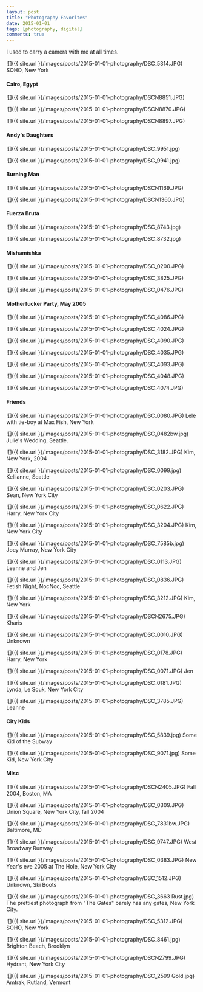 ```yaml
---
layout: post
title: "Photography Favorites"
date: 2015-01-01
tags: [photography, digital]
comments: true
---
```

I used to carry a camera with me at all times.

![]({{ site.url }}/images/posts/2015-01-01-photography/DSC_5314.JPG)
SOHO, New York

#### Cairo, Egypt

![]({{ site.url }}/images/posts/2015-01-01-photography/DSCN8851.JPG)

![]({{ site.url }}/images/posts/2015-01-01-photography/DSCN8870.JPG)

![]({{ site.url }}/images/posts/2015-01-01-photography/DSCN8897.JPG)

#### Andy's Daughters

![]({{ site.url }}/images/posts/2015-01-01-photography/DSC_9951.jpg)

![]({{ site.url }}/images/posts/2015-01-01-photography/DSC_9941.jpg)

#### Burning Man

![]({{ site.url }}/images/posts/2015-01-01-photography/DSCN1169.JPG)

![]({{ site.url }}/images/posts/2015-01-01-photography/DSCN1360.JPG)

#### Fuerza Bruta

![]({{ site.url }}/images/posts/2015-01-01-photography/DSC_8743.jpg)

![]({{ site.url }}/images/posts/2015-01-01-photography/DSC_8732.jpg)

#### Mishamishka

![]({{ site.url }}/images/posts/2015-01-01-photography/DSC_0200.JPG)

![]({{ site.url }}/images/posts/2015-01-01-photography/DSC_3825.JPG)

![]({{ site.url }}/images/posts/2015-01-01-photography/DSC_0476.JPG)

#### Motherfucker Party, May 2005

![]({{ site.url }}/images/posts/2015-01-01-photography/DSC_4086.JPG)

![]({{ site.url }}/images/posts/2015-01-01-photography/DSC_4024.JPG)

![]({{ site.url }}/images/posts/2015-01-01-photography/DSC_4090.JPG)

![]({{ site.url }}/images/posts/2015-01-01-photography/DSC_4035.JPG)

![]({{ site.url }}/images/posts/2015-01-01-photography/DSC_4093.JPG)

![]({{ site.url }}/images/posts/2015-01-01-photography/DSC_4048.JPG)

![]({{ site.url }}/images/posts/2015-01-01-photography/DSC_4074.JPG)

#### Friends

![]({{ site.url }}/images/posts/2015-01-01-photography/DSC_0080.JPG)
Lele with tie-boy at Max Fish, New York

![]({{ site.url }}/images/posts/2015-01-01-photography/DSC_0482bw.jpg)
Julie's Wedding, Seattle.

![]({{ site.url }}/images/posts/2015-01-01-photography/DSC_3182.JPG)
Kim, New York, 2004

![]({{ site.url }}/images/posts/2015-01-01-photography/DSC_0099.jpg)
Kellianne, Seattle

![]({{ site.url }}/images/posts/2015-01-01-photography/DSC_0203.JPG)
Sean, New York City

![]({{ site.url }}/images/posts/2015-01-01-photography/DSC_0622.JPG)
Harry, New York City

![]({{ site.url }}/images/posts/2015-01-01-photography/DSC_3204.JPG)
Kim, New York City

![]({{ site.url }}/images/posts/2015-01-01-photography/DSC_7585b.jpg)
Joey Murray, New York City

![]({{ site.url }}/images/posts/2015-01-01-photography/DSC_0113.JPG)
Leanne and Jen

![]({{ site.url }}/images/posts/2015-01-01-photography/DSC_0836.JPG)
Fetish Night, NocNoc, Seattle

![]({{ site.url }}/images/posts/2015-01-01-photography/DSC_3212.JPG)
Kim, New York

![]({{ site.url }}/images/posts/2015-01-01-photography/DSCN2675.JPG)
Kharis

![]({{ site.url }}/images/posts/2015-01-01-photography/DSC_0010.JPG)
Unknown

![]({{ site.url }}/images/posts/2015-01-01-photography/DSC_0178.JPG)
Harry, New York

![]({{ site.url }}/images/posts/2015-01-01-photography/DSC_0071.JPG)
Jen

![]({{ site.url }}/images/posts/2015-01-01-photography/DSC_0181.JPG)
Lynda, Le Souk, New York City

![]({{ site.url }}/images/posts/2015-01-01-photography/DSC_3785.JPG)
Leanne

#### City Kids

![]({{ site.url }}/images/posts/2015-01-01-photography/DSC_5839.jpg)
Some Kid of the Subway

![]({{ site.url }}/images/posts/2015-01-01-photography/DSC_9071.jpg)
Some Kid, New York City

#### Misc

![]({{ site.url }}/images/posts/2015-01-01-photography/DSCN2405.JPG)
Fall 2004, Boston, MA

![]({{ site.url }}/images/posts/2015-01-01-photography/DSC_0309.JPG)
Union Square, New York City, fall 2004

![]({{ site.url }}/images/posts/2015-01-01-photography/DSC_7831bw.JPG)
Baltimore, MD

![]({{ site.url }}/images/posts/2015-01-01-photography/DSC_9747.JPG)
West Broadway Runway

![]({{ site.url }}/images/posts/2015-01-01-photography/DSC_0383.JPG)
New Year's eve 2005 at The Hole, New York City

![]({{ site.url }}/images/posts/2015-01-01-photography/DSC_1512.JPG)
Unknown, Ski Boots

![]({{ site.url }}/images/posts/2015-01-01-photography/DSC_3663 Rust.jpg)
The prettiest photograph from "The Gates" barely has any gates, New York City.

![]({{ site.url }}/images/posts/2015-01-01-photography/DSC_5312.JPG)
SOHO, New York

![]({{ site.url }}/images/posts/2015-01-01-photography/DSC_8461.jpg)
Brighton Beach, Brooklyn

![]({{ site.url }}/images/posts/2015-01-01-photography/DSCN2799.JPG)
Hydrant, New York City

![]({{ site.url }}/images/posts/2015-01-01-photography/DSC_2599 Gold.jpg)
Amtrak, Rutland, Vermont
